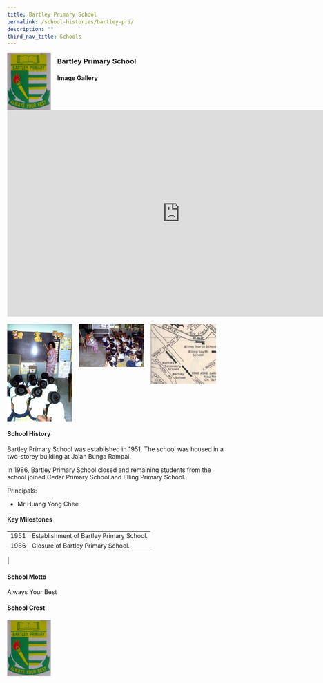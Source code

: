 ```yaml
---
title: Bartley Primary School
permalink: /school-histories/bartley-pri/
description: ""
third_nav_title: Schools
---
```

<img align="left" style="width:20%;margin-right:15px;" src="/images/bartleyprisch1.png">

### **Bartley Primary School**


#### **Image Gallery**
<iframe allowfullscreen="true" height="479" width="800" frameborder="0" src="https://docs.google.com/presentation/d/e/2PACX-1vT2P8-6b-PzEyZUzyUhd5QXdapCHte3WWSOYTO-O9KOnOflu7YGZC6k8UrWwvAPwSi0XuRwDIgZXDM4/embed?start=false&amp;loop=true&amp;delayms=5000"></iframe>
<p><a href="https://staging.d1yxymztqoj7qn.amplifyapp.com/images/bartleyprisch2.jpg">  
<img align="left" style="width:30%;margin-right:15px;" src="/images/bartleyprisch2.jpg">
</a></p>

<p><a href="https://staging.d1yxymztqoj7qn.amplifyapp.com/images/bartleyprisch3.jpg">  
<img align="left" style="width:30%;margin-right:15px;" src="/images/bartleyprisch3.jpg">
</a></p>

<p><a href="https://staging.d1yxymztqoj7qn.amplifyapp.com/images/bartleyprisch4.jpg">  
<img align="left" style="width:30%;margin-right:15px;" src="/images/bartleyprisch4.jpg">
</a></p>

<br clear="left">

#### **School History**
Bartley Primary School was established in 1951. The school was housed in a two-storey building at Jalan Bunga Rampai.  
  
In 1986, Bartley Primary School closed and remaining students from the school joined Cedar Primary School and Elling Primary School.

Principals:<br>
* Mr Huang Yong Chee

#### **Key Milestones**

|  |  |
|:---:|---|
| 1951 | Establishment of Bartley Primary School. |
| 1986 | Closure of Bartley Primary School. |
|

#### **School Motto**
Always Your Best

#### **School Crest**
<img align="left" style="width:20%;margin-right:15px;" src="/images/bartleyprisch1.png">

<br clear="left">
